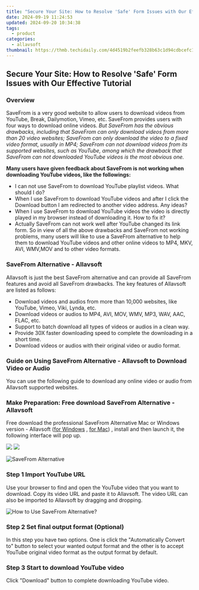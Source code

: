 ```yaml
---
title: "Secure Your Site: How to Resolve 'Safe' Form Issues with Our Effective Tutorial"
date: 2024-09-19 11:24:53
updated: 2024-09-20 10:34:38
tags:
  - product
categories:
  - allavsoft
thumbnail: https://thmb.techidaily.com/4d4519b2feefb328b63c1d94cdbcefc1487c835a8052a017be6091c495520e05.jpg
---
```


## Secure Your Site: How to Resolve 'Safe' Form Issues with Our Effective Tutorial

### Overview

SaveFrom is a very good website to allow users to download videos from YouTube, Break, Dailymotion, Vimeo, etc. SaveFrom provides users with four ways to download online videos. _But SaveFrom has the obvious drawbacks, including that SaveFrom can only download videos from more than 20 video websites; SaveFrom can only download the video to a fixed video format, usually in MP4; SaveFrom can not download videos from its supported websites, such as YouTube, among which the drawback that SaveFrom can not downloaded YouTube videos is the most obvious one._

**Many users have given feedback about SaveFrom is not working when downloading YouTube videos, like the followings:**

* I can not use SaveFrom to download YouTube playlist videos. What should I do?
* When I use SaveFrom to download YouTube videos and after I click the Download button I am redirected to another video address. Any ideas?
* When I use SaveFrom to download YouTube videos the video is directly played in my browser instead of downloading it. How to fix it?
* Actually SaveFrom can not work well after YouTube changed its link form. So in view of all the above drawbacks and SaveFrom not working problems, many users will like to use a SaveFrom alternative to help them to download YouTube videos and other online videos to MP4, MKV, AVI, WMV,MOV and to other video formats.

### SaveFrom Alternative - Allavsoft

Allavsoft is just the best SaveFrom alternative and can provide all SaveFrom features and avoid all SaveFrom drawbacks. The key features of Allavsoft are listed as follows:

* Download videos and audios from more than 10,000 websites, like YouTube, Vimeo, Viki, Lynda, etc.
* Download videos or audios to MP4, AVI, MOV, WMV, MP3, WAV, AAC, FLAC, etc.
* Support to batch download all types of videos or audios in a clean way.
* Provide 30X faster downloading speed to complete the downloading in a short time.
* Download videos or audios with their original video or audio format.

### Guide on Using SaveFrom Alternative - Allavsoft to Download Video or Audio

You can use the following guide to download any online video or audio from Allavsoft supported websites.

### Make Preparation: Free download SaveFrom Alternative - Allavsoft

Free download the professional SaveFrom Alternative Mac or Windows version - Allavsoft ([for Windows](https://tools.techidaily.com/allavsoft/products/) , [for Mac](https://tools.techidaily.com/allavsoft/products/)) , install and then launch it, the following interface will pop up.

[![](https://www.allavsoft.com/how-to/../images/how-to/free-download-win.jpg)](https://tools.techidaily.com/allavsoft/products/) [![](https://www.allavsoft.com/how-to/../images/how-to/free-download-mac.jpg)](https://tools.techidaily.com/allavsoft/products/)

![SaveFrom Alternative](https://www.allavsoft.com/how-to/../images/allavsoft/screen-shot-600.jpg)

### Step 1 Import YouTube URL

Use your browser to find and open the YouTube video that you want to download. Copy its video URL and paste it to Allavsoft. The video URL can also be imported to Allavsoft by dragging and dropping.

![How to Use SaveFrom Alternative?](https://www.allavsoft.com/how-to/../images/how-to/download-rtmp-video/download-rtmp-video.jpg)

### Step 2 Set final output format (Optional)

In this step you have two options. One is click the "Automatically Convert to" button to select your wanted output format and the other is to accept YouTube original video format as the output format by default.

### Step 3 Start to download YouTube video

Click "Download" button to complete downloading YouTube video.

<ins class="adsbygoogle"
     style="display:block"
     data-ad-format="autorelaxed"
     data-ad-client="ca-pub-7571918770474297"
     data-ad-slot="1223367746"></ins>



<ins class="adsbygoogle"
     style="display:block"
     data-ad-client="ca-pub-7571918770474297"
     data-ad-slot="8358498916"
     data-ad-format="auto"
     data-full-width-responsive="true"></ins>
